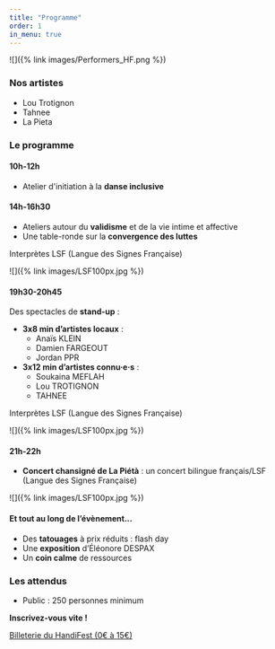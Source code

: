 ```yaml
---
title: "Programme"
order: 1
in_menu: true
---
```

![]({% link images/Performers_HF.png %})

### Nos artistes
- Lou Trotignon
- Tahnee
- La Pieta

### Le programme

#### 10h-12h
- Atelier d'initiation à la **danse inclusive**

#### 14h-16h30
- Ateliers autour du **validisme** et de la vie intime et affective
- Une table-ronde sur la **convergence des luttes** 

Interprètes LSF (Langue des Signes Française)

![]({% link images/LSF100px.jpg %})

#### 19h30-20h45
Des spectacles de **<span lang="en">stand-up</span>** : 
  - **3x8 min d’artistes locaux** : 
    - Anaïs KLEIN
    - Damien FARGEOUT
    - Jordan PPR
  - **3x12 min d’artistes connu·e·s** :
    - Soukaina MEFLAH
    - Lou TROTIGNON
    - TAHNEE

Interprètes LSF (Langue des Signes Française)

![]({% link images/LSF100px.jpg %})

#### 21h-22h
- **Concert chansigné de La Piétà** : 
un concert bilingue français/LSF (Langue des Signes Française)

![]({% link images/LSF100px.jpg %})

####  Et tout au long de l’évènement...
- Des **tatouages** à prix réduits : <span lang="en">flash day</span>
- Une **exposition** d’Éléonore DESPAX
- Un **coin calme** de ressources


### Les attendus
- Public : 250 personnes minimum


**Inscrivez-vous vite !**


<a href="https://www.helloasso.com/associations/dear-valid-people/evenements/handifest" class="bouton">Billeterie du HandiFest (0€ à 15€)</a> 